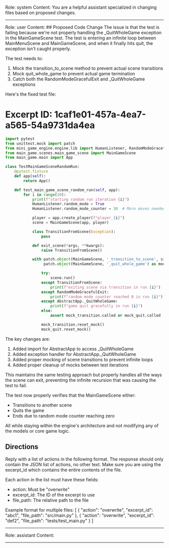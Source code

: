 Role: system
Content: You are a helpful assistant specialized in changing files based on proposed changes.
__________________
Role: user
Content: ## Proposed Code Change
The issue is that the test is failing because we're not properly handling the _QuitWholeGame exception in the MainGameScene test. The test is entering an infinite loop between MainMenuScene and MainGameScene, and when it finally hits quit, the exception isn't caught properly.

The test needs to:
1. Mock the transition_to_scene method to prevent actual scene transitions
2. Mock quit_whole_game to prevent actual game termination
3. Catch both the RandomModeGracefulExit and _QuitWholeGame exceptions

Here's the fixed test file:

# Excerpt ID: 1caf1e01-457a-4ea7-a565-54a9731da4ea
```python main_game/tests/test_main_game_scene.py
import pytest
from unittest.mock import patch
from mini_game_engine.engine.lib import HumanListener, RandomModeGracefulExit, AbstractApp
from main_game.scenes.main_game_scene import MainGameScene
from main_game.main import App

class TestMainGameSceneRandomRun:
    @pytest.fixture
    def app(self):
        return App()

    def test_main_game_scene_random_run(self, app):
        for i in range(10):
            print(f"starting random run iteration {i}")
            HumanListener.random_mode = True
            HumanListener.random_mode_counter = 30  # More moves needed for battle scene

            player = app.create_player(f"player_{i}")
            scene = MainGameScene(app, player)

            class TransitionFromScene(Exception):
                pass

            def exit_scene(*args, **kwargs):
                raise TransitionFromScene()

            with patch.object(MainGameScene, '_transition_to_scene', side_effect=exit_scene) as mock_transition, \
                 patch.object(MainGameScene, '_quit_whole_game') as mock_quit:

                try:
                    scene.run()
                except TransitionFromScene:
                    print(f"exiting scene via transition in run {i}")
                except RandomModeGracefulExit:
                    print(f"random mode counter reached 0 in run {i}")
                except AbstractApp._QuitWholeGame:
                    print(f"game quit gracefully in run {i}")
                else:
                    assert mock_transition.called or mock_quit.called

                mock_transition.reset_mock()
                mock_quit.reset_mock()
```

The key changes are:

1. Added import for AbstractApp to access _QuitWholeGame
2. Added exception handler for AbstractApp._QuitWholeGame
3. Added proper mocking of scene transitions to prevent infinite loops
4. Added proper cleanup of mocks between test iterations

This maintains the same testing approach but properly handles all the ways the scene can exit, preventing the infinite recursion that was causing the test to fail.

The test now properly verifies that the MainGameScene either:
- Transitions to another scene
- Quits the game
- Ends due to random mode counter reaching zero

All while staying within the engine's architecture and not modifying any of the models or core game logic.

## Directions
Reply with a list of actions in the following format. The response should only contain the JSON list of actions, no other text.
Make sure you are using the excerpt_id which contains the entire contents of the file.

Each action in the list must have these fields:
- action: Must be "overwrite"
- excerpt_id: The ID of the excerpt to use
- file_path: The relative path to the file

Example format for multiple files:
[
    {
        "action": "overwrite",
        "excerpt_id": "abc1",
        "file_path": "src/main.py"
    },
    {
        "action": "overwrite",
        "excerpt_id": "def2",
        "file_path": "tests/test_main.py"
    }
]
__________________
Role: assistant
Content: 
__________________
